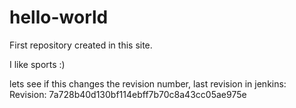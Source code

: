 # hello-world
First repository created in this site.

I like sports :)

lets see if this changes the revision number, last revision in jenkins:
Revision: 7a728b40d130bf114ebff7b70c8a43cc05ae975e 
